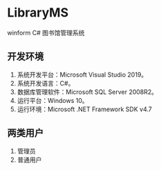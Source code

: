 # LibraryMS
winform C# 图书馆管理系统
## 开发环境
1. 系统开发平台：Microsoft Visual Studio 2019。
2. 系统开发语言：C#。
3. 数据库管理软件：Microsoft SQL Server 2008R2。
4. 运行平台：Windows 10。
5. 运行环境：Microsoft .NET Framework SDK v4.7

## 两类用户
1. 管理员
2. 普通用户
